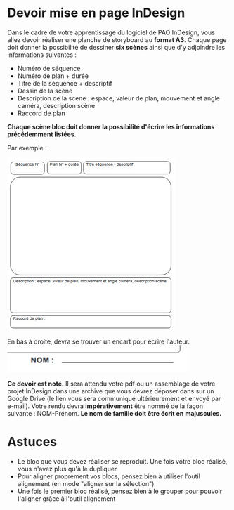# Devoir mise en page InDesign

Dans le cadre de votre apprentissage du logiciel de PAO InDesign, vous allez devoir réaliser une planche de storyboard au **format A3**. 
Chaque page doit donner la possibilité de dessiner **six scènes** ainsi que d'y adjoindre les informations suivantes :
- Numéro de séquence
- Numéro de plan + durée
- Titre de la séquence + descriptif
- Dessin de la scène
- Description de la scène : espace, valeur de plan, mouvement et angle caméra, description scène
- Raccord de plan

**Chaque scène bloc doit donner la possibilité d'écrire les informations précédemment listées**. 

Par exemple :

![](exemple.jpg)

En bas à droite, devra se trouver un encart pour écrire l'auteur.
![](nom.jpg)

**Ce devoir est noté.** Il sera attendu votre pdf ou un assemblage de votre projet InDesign dans une archive que vous devrez déposer dans sur un Google Drive (le lien vous sera communiqué ultérieurement et envoyé par e-mail). Votre rendu devra **impérativement** être nommé de la façon suivante :
NOM-Prénom. **Le nom de famille doit être écrit en majuscules.**

# Astuces
- Le bloc que vous devez réaliser se reproduit. Une fois votre bloc réalisé, vous n'avez plus qu'à le dupliquer
- Pour aligner proprement vos blocs, pensez bien à utiliser l'outil alignement (en mode "aligner sur la sélection")
- Une fois le premier bloc réalisé, pensez bien à le grouper pour pouvoir l'aligner grâce à l'outil alignement
